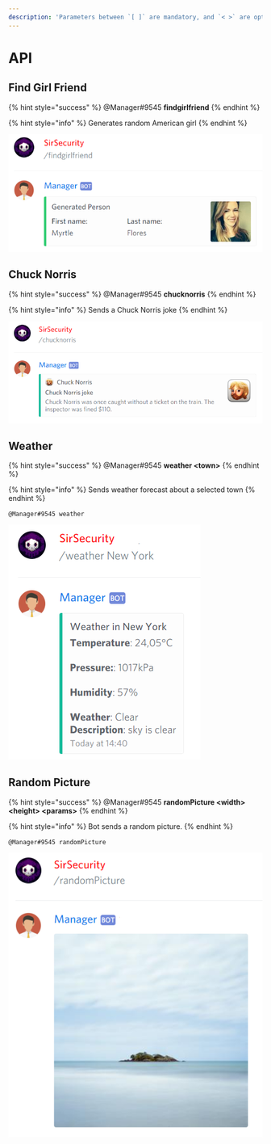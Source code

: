 ```yaml
---
description: 'Parameters between `[ ]` are mandatory, and `< >` are optional.'
---
```


# API

## Find Girl Friend

{% hint style="success" %}
@Manager\#9545 **findgirlfriend**
{% endhint %}

{% hint style="info" %}
Generates random American girl
{% endhint %}

![](../.gitbook/assets/findgirlfriend.PNG)

## Chuck Norris

{% hint style="success" %}
@Manager\#9545 **chucknorris**
{% endhint %}

{% hint style="info" %}
Sends a Chuck Norris joke
{% endhint %}

![](../.gitbook/assets/chucknorris.PNG)

## Weather

{% hint style="success" %}
@Manager\#9545 **weather &lt;town&gt;**
{% endhint %}

{% hint style="info" %}
Sends weather forecast about a selected town
{% endhint %}

```text
@Manager#9545 weather
```

![](../.gitbook/assets/weather.PNG)

## Random Picture

{% hint style="success" %}
@Manager\#9545 **randomPicture &lt;width&gt; &lt;height&gt; &lt;params&gt;**
{% endhint %}

{% hint style="info" %}
Bot sends a random picture.
{% endhint %}

```text
@Manager#9545 randomPicture
```

![](../.gitbook/assets/randompicture.PNG)

